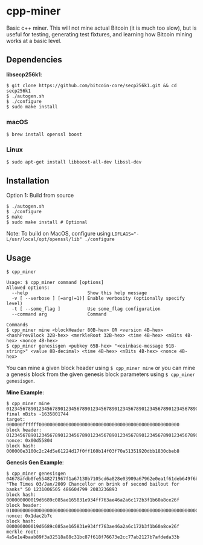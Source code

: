 # cpp-miner
Basic c++ miner. This will not mine actual Bitcoin (it is much too slow), but is useful for testing, generating test fixtures, and learning how Bitcoin mining works at a basic level.

## Dependencies
**libsecp256k1**:
```
$ git clone https://github.com/bitcoin-core/secp256k1.git && cd secp256k1
$ ./autogen.sh
$ ./configure
$ sudo make install
```

### macOS
```
$ brew install openssl boost
```

### Linux
```
$ sudo apt-get install libboost-all-dev libssl-dev
```

## Installation
Option 1:
Build from source
```
$ ./autogen.sh
$ ./configure
$ make
$ sudo make install # Optional
```
Note: To build on MacOS, configure using `LDFLAGS="-L/usr/local/opt/openssl/lib" ./configure`

## Usage
```
$ cpp_miner

Usage: $ cpp_miner command [options]
Allowed options:
  --help                      Show this help message
  -v [ --verbose ] [=arg(=1)] Enable verbosity (optionally specify level)
  -t [ --some_flag ]          Use some_flag configuration
  --command arg               Command

Commands
$ cpp_miner mine <blockHeader 80B-hex> OR <version 4B-hex> <hashPrevBlock 32B-hex> <merkleRoot 32B-hex> <time 4B-hex> <nBits 4B-hex> <nonce 4B-hex>
$ cpp_miner genesisgen <pubkey 65B-hex> "<coinbase-message 91B-string>" <value 8B-decimal> <time 4B-hex> <nBits 4B-hex> <nonce 4B-hex>
```

You can mine a given block header using `$ cpp_miner mine` or you can mine a genesis block from the given genesis block parameters using `$ cpp_miner genesisgen`.

**Mine Example**:
```
$ cpp_miner mine 0123456789012345678901234567890123456789012345678901234567890123456789012345678901234567890123456789012345678901234567890123456789012345678901231dffffff00000000
final nBits -1635801744
target: 000000ffffff0000000000000000000000000000000000000000000000000000
block header: 0123456789012345678901234567890123456789012345678901234567890123456789012345678901234567890123456789012345678901234567890123456789012345678901231dffffff00d55804
nonce: 0x00d55804
block hash: 000000e3100c2c24d5e61224d17f0ff160b14f03f70a51351920dbb1830cbeb8
```

**Genesis Gen Example**:
```
$ cpp_miner genesisgen 04678afdb0fe5548271967f1a67130b7105cd6a828e03909a67962e0ea1f61deb649f6bc3f4cef38c4f35504e51ec112de5c384df7ba0b8d578a4c702b6bf11d5f "The Times 03/Jan/2009 Chancellor on brink of second bailout for banks" 50 1231006505 486604799 2083236893
block hash: 000000000019d6689c085ae165831e934ff763ae46a2a6c172b3f1b60a8ce26f
block header: 0100000000000000000000000000000000000000000000000000000000000000000000003ba3edfd7a7b12b27ac72c3e67768f617fc81bc3888a51323a9fb8aa4b1e5e4a29ab5f49ffff001d1dac2b7c
nonce: 0x1dac2b7c
block hash: 000000000019d6689c085ae165831e934ff763ae46a2a6c172b3f1b60a8ce26f
merkle root: 4a5e1e4baab89f3a32518a88c31bc87f618f76673e2cc77ab2127b7afdeda33b
```
